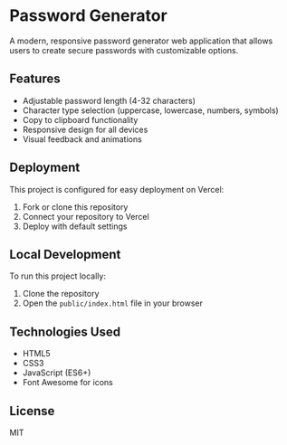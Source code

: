 # Password Generator

A modern, responsive password generator web application that allows users to create secure passwords with customizable options.

## Features

- Adjustable password length (4-32 characters)
- Character type selection (uppercase, lowercase, numbers, symbols)
- Copy to clipboard functionality
- Responsive design for all devices
- Visual feedback and animations

## Deployment

This project is configured for easy deployment on Vercel:

1. Fork or clone this repository
2. Connect your repository to Vercel
3. Deploy with default settings

## Local Development

To run this project locally:

1. Clone the repository
2. Open the `public/index.html` file in your browser

## Technologies Used

- HTML5
- CSS3
- JavaScript (ES6+)
- Font Awesome for icons

## License

MIT 